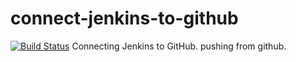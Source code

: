 # connect-jenkins-to-github
[![Build Status](http://ec2-23-22-212-112.compute-1.amazonaws.com/buildStatus/icon?job=fibonacci)](http://ec2-23-22-212-112.compute-1.amazonaws.com/job/fibonacci/)
Connecting Jenkins to GitHub.
pushing from github.

